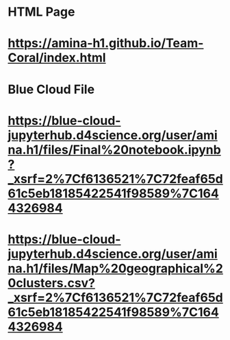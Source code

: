 # HTML Page
# https://amina-h1.github.io/Team-Coral/index.html

# Blue Cloud File
# https://blue-cloud-jupyterhub.d4science.org/user/amina.h1/files/Final%20notebook.ipynb?_xsrf=2%7Cf6136521%7C72feaf65d61c5eb18185422541f98589%7C1644326984

# https://blue-cloud-jupyterhub.d4science.org/user/amina.h1/files/Map%20geographical%20clusters.csv?_xsrf=2%7Cf6136521%7C72feaf65d61c5eb18185422541f98589%7C1644326984
